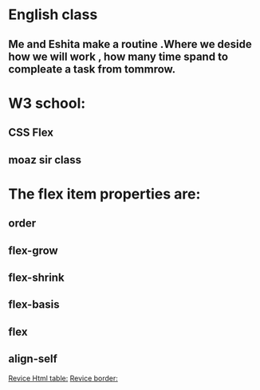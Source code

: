 # English class
## Me and Eshita make a routine .Where we deside how we will work , how many time spand to compleate a task from tommrow.

# W3 school:
## CSS Flex 

## moaz sir class 
# The flex item properties are:

## order
## flex-grow
## flex-shrink
## flex-basis
## flex
## align-self

[Revice Html table:](https://www.w3schools.com/html/html_tables.asp)
[Revice border:](https://www.w3schools.com/html/html_table_borders.asp)

